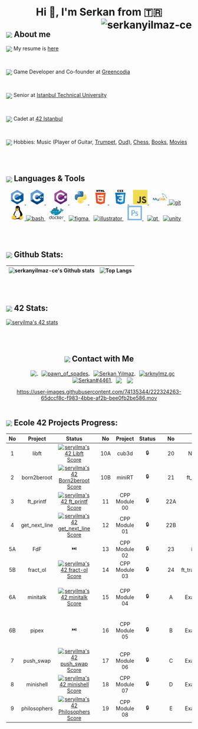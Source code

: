 <h1 align="center">Hi 👋, I'm Serkan from 🇹🇷 <a> <img align="right" src="https://komarev.com/ghpvc/?username=serkanyilmaz-ce&label=Profile%20views&color=orange&style=flat" alt="serkanyilmaz-ce"/><a></h1> 

<h2><img align="center" src="https://media.giphy.com/media/jDuRXO04tzpRKz9c2w/giphy.gif" width ="40"> About me</h2>

 <img align="center" src="https://media.giphy.com/media/l4AFk2T11lpflZFGkX/giphy.gif"  width ="25px">  My resume is <a href="https://greencodia.com/resumes/Resume-Serkan-YILMAZ.pdf" target="_blank">here</a>
 <!-- <img align="top" style="width:400px; height:auto" src="Images/geek.gif"/> -->
 </br>
 
  <img align="center" src="https://media.giphy.com/media/TLPTbOAwRD9zoi1QOI/giphy.gif"  width ="25px">  Game Developer and Co-founder at <a href = "https://greencodia.com/">Greencodia</a>
 
  </br>

 <img align="center" src="https://media.giphy.com/media/dBrXAuiJQpBTgFhHFH/giphy.gif"  width ="25px">  Senior at <a href = "https://www.itu.edu.tr/en">Istanbul Technical University</a>

 </br>

<img align="center" src="https://media.giphy.com/media/tsSpBdwJWsgvruT4Ha/giphy.gif"  width ="25px">  Cadet at <a href= "https://42istanbul.com.tr/">42 Istanbul</a> 

 </br>
 
 <img align="center" src="https://media.giphy.com/media/QuVplMko9NmomDV2uH/giphy.gif"  width ="25px">  Hobbies: Music (Player of Guitar, <a href = "https://www.youtube.com/watch?v=fzAiskv_2Us">Trumpet</a>, <a href = "https://music.youtube.com/watch?v=wD_OR97BrEE&feature=share">Oud)</a>, <a href= "https://lichess.org/@/pawnofspades">Chess</a>,  <a href="https://1000kitap.com/srknylmz">Books</a>, <a href="https://m.imdb.com/list/ls092351081/?ref_=m_urls_ls">Movies</a>

 </br>
 </br>
 
<h2><img align="center" src="https://media2.giphy.com/media/QssGEmpkyEOhBCb7e1/giphy.gif?cid=ecf05e47a0n3gi1bfqntqmob8g9aid1oyj2wr3ds3mg700bl&rid=giphy.gif" width ="40"> Languages & Tools</h2>

<p> 
<a href="https://www.cprogramming.com/" target="_blank" rel="noreferrer"> <img style="margin-left: 10px;" src="https://raw.githubusercontent.com/devicons/devicon/master/icons/c/c-original.svg" alt="c" width="40" height="40"/> </a> 
<a href="https://www.w3schools.com/cpp/" target="_blank" rel="noreferrer"> <img style="margin-left: 10px;" src="https://raw.githubusercontent.com/devicons/devicon/master/icons/cplusplus/cplusplus-original.svg" alt="cplusplus" width="40" height="40"/> </a> 
<a style="margin-left: 10px;" href="https://www.w3schools.com/cs/" target="_blank" rel="noreferrer"> <img style="margin-left: 10px;" src="https://raw.githubusercontent.com/devicons/devicon/master/icons/csharp/csharp-original.svg" alt="csharp" width="40" height="40"/> </a>
<a href="https://www.python.org" target="_blank" rel="noreferrer"> <img style="margin-left: 10px;" src="https://raw.githubusercontent.com/devicons/devicon/master/icons/python/python-original.svg" alt="python" width="40" height="40"/> </a>
<a href="https://www.w3.org/html/" target="_blank" rel="noreferrer"> <img style="margin-left: 10px;" src="https://raw.githubusercontent.com/devicons/devicon/master/icons/html5/html5-original-wordmark.svg" alt="html5" width="40" height="40"/> </a> 
<a href="https://www.w3schools.com/css/" target="_blank" rel="noreferrer"> <img style="margin-left: 10px;" src="https://raw.githubusercontent.com/devicons/devicon/master/icons/css3/css3-original-wordmark.svg" alt="css3" width="40" height="40"/> </a> 
<a href="https://developer.mozilla.org/en-US/docs/Web/JavaScript" target="_blank" rel="noreferrer"> <img style="margin-left: 10px;" src="https://raw.githubusercontent.com/devicons/devicon/master/icons/javascript/javascript-original.svg" alt="javascript" width="40" height="40"/> </a> 
<a href="https://www.mysql.com/" target="_blank" rel="noreferrer"> <img style="margin-left: 10px;" src="https://raw.githubusercontent.com/devicons/devicon/master/icons/mysql/mysql-original-wordmark.svg" alt="mysql" width="40" height="40"/> </a>
<a href="https://git-scm.com/" target="_blank" rel="noreferrer"> <img src="https://www.vectorlogo.zone/logos/git-scm/git-scm-icon.svg" alt="git" width="40" height="40"/> </a> 
<a href="https://www.linux.org/" target="_blank" rel="noreferrer"> <img style="margin-left: 10px;" src="https://raw.githubusercontent.com/devicons/devicon/master/icons/linux/linux-original.svg" alt="linux" width="40" height="40"/> </a>
<a href="https://www.gnu.org/software/bash/" target="_blank" rel="noreferrer"> <img src="https://img.icons8.com/color/48/bash.png" alt="bash" width="40" height="40"/> </a>
<a href="https://www.docker.com/" target="_blank" rel="noreferrer"> <img style="margin-left: 10px;" src="https://raw.githubusercontent.com/devicons/devicon/master/icons/docker/docker-original-wordmark.svg" alt="docker" width="40" height="40"/> </a> 
<a href="https://www.figma.com/" target="_blank" rel="noreferrer"> <img style="margin-left: 10px;" src="https://www.vectorlogo.zone/logos/figma/figma-icon.svg" alt="figma" width="40" height="40"/> </a>
<a href="https://www.adobe.com/in/products/illustrator.html" target="_blank" rel="noreferrer"> <img style="margin-left: 10px;" src="https://www.vectorlogo.zone/logos/adobe_illustrator/adobe_illustrator-icon.svg" alt="illustrator" width="40" height="40"/> </a> 
<a href="https://www.photoshop.com/en" target="_blank" rel="noreferrer"> <img style="margin-left: 10px;" src="https://raw.githubusercontent.com/devicons/devicon/master/icons/photoshop/photoshop-line.svg" alt="photoshop" width="40" height="40"/> </a> 
<a href="https://www.qt.io/" target="_blank" rel="noreferrer"> <img style="margin-left: 10px;" src="https://upload.wikimedia.org/wikipedia/commons/0/0b/Qt_logo_2016.svg" alt="qt" width="40" height="40"/> </a> 
<a href="https://unity.com/" target="_blank" rel="noreferrer"> <img style="margin-left: 10px;" src="https://img.icons8.com/dusk/64/unity.png" alt="unity" width="40" height="40"/> </a> </p>

 </br>
 </br>
 
<h2><img align="center" src="https://media.giphy.com/media/iY8CRBdQXODJSCERIr/giphy.gif" width="45"> Github Stats:</h2>
<p>
 
| ![serkanyilmaz-ce's Github stats](https://github-readme-stats.vercel.app/api?username=serkanyilmaz-ce&show_icons=true&hide_border=true&theme=darcula) | ![Top Langs](https://github-readme-stats.vercel.app/api/top-langs/?username=serkanyilmaz-ce&theme=darcula&card_width=500) |
| ------------- | ------------- |
 
</p>
</br>
</br>
 
 <h2><img align="center" src="https://media4.giphy.com/media/v1.Y2lkPTc5MGI3NjExOGVhYTE3NDU5OWVhOGEzMjE2ZjM4NTNmYTI1NjlhN2UwZmRjZjNjNCZjdD10cw/UUBYepX4WSiNFf8GOT/giphy.gif" width="45"> 42 Stats:</h2>
 
<div>
 
[![seryilma's 42 stats](https://badge42.vercel.app/api/v2/cla3u9rlq00060gmmorpyv61w/stats?cursusId=21&coalitionId=228)](https://github.com/JaeSeoKim/badge42)

</div>
 </br>
 </br>

<h2 align="center"><img align="center" src="https://user-images.githubusercontent.com/74135344/222338799-da4c126b-6125-44e2-ad42-3d81f09b21e0.png" width ="40"> Contact with Me</h2>

<p>
<!--<h3 align="center" > <img src="Images/icons8-customer-support.gif" width="30" height="30" style="margin-right: 10px;">Connect with me </h3>-->
<div align="center" class="icons-social" style="margin-left: 10px;">
<a style="margin-left: 10px;" target="_blank" href="https://github.com/serkanyilmaz-ce">
  <img align="center" src="https://img.icons8.com/doodle/40/000000/github--v1.png">
</a>
<a style="margin-left: 10px;" href="https://twitter.com/pawn_of_spades" target="blank">
  <img align="center" src="https://img.icons8.com/doodle/1x/twitter-squared--v2.png" alt="pawn_of_spades">
</a>
<a style="margin-left: 10px;" href="https://linkedin.com/in/serkan-yilmazz/" target="blank">
  <img align="center" src="https://img.icons8.com/doodle/40/000000/linkedin--v2.png" alt="Serkan Yılmaz">
</a>
<a style="margin-left: 10px;" href="https://www.instagram.com/serkanyilmaz.gc/" target="blank">
  <img align="center" src="https://img.icons8.com/doodle/48/instagram-new.png" alt="srknylmz.gc">
</a>
<a style="margin-left: 10px;" href="https://discordapp.com/users/773562948802576404" target="blank">
  <img align="center" src="https://img.icons8.com/doodle/48/discord-new-logo.png" alt="Serkan#4461" height="40" width="40">
</a>
<a style="margin-left: 10px;" target="_blank" href="https://stackoverflow.com/users/16186805/cmpesy"><img align="center" src="https://img.icons8.com/color/48/stackoverflow.png"></a>
<a style="margin-left: 10px;" target="_blank" href="mailto:serkanyilmaz@greencodia.com"><img align="center" src="https://img.icons8.com/doodle/48/new-post.png"></a>
</div>
</p>

<div align="center" style="width:auto;height:50px">

https://user-images.githubusercontent.com/74135344/222324263-65dccf8c-f983-4bbe-af2b-bee0fb2be586.mov

 </div>
 
  <h2><img align="center" src="https://media4.giphy.com/media/v1.Y2lkPTc5MGI3NjExOGVhYTE3NDU5OWVhOGEzMjE2ZjM4NTNmYTI1NjlhN2UwZmRjZjNjNCZjdD10cw/UUBYepX4WSiNFf8GOT/giphy.gif" width="45"> Ecole 42 Projects Progress:</h2>

| No | Project | Status  |  | No  | Project | Status |  | No | Project     | Status |
| :---:  | :---:   | :---:  | :---:  | :---:  | :---:    | :---:    | :---:  | :---:  | :---:  | :---:   |
| 1  | libft   | [![seryilma's 42 Libft Score](https://badge42.vercel.app/api/v2/cla3u9rlq00060gmmorpyv61w/project/2449733)](https://github.com/JaeSeoKim/badge42) | | 10A | cub3d   | 🔒 |  | 20 | NetPractice | 🔒  |
| 2  | born2beroot   | [![seryilma's 42 Born2beroot Score](https://badge42.vercel.app/api/v2/cla3u9rlq00060gmmorpyv61w/project/2513967)](https://github.com/JaeSeoKim/badge42) |  | 10B | miniRT   | 🔒   |  | 21 | ft_containers | 🔒   |
| 3  | ft_printf   | [![seryilma's 42 ft_printf Score](https://badge42.vercel.app/api/v2/cla3u9rlq00060gmmorpyv61w/project/2513966)](https://github.com/JaeSeoKim/badge42) |  | 11 | CPP Module 00   | 🔒 |  | 22A | ft_irc | 🔒   |
| 4  | get_next_line   | [![seryilma's 42 get_next_line Score](https://badge42.vercel.app/api/v2/cla3u9rlq00060gmmorpyv61w/project/2513965)](https://github.com/JaeSeoKim/badge42) |  | 12 | CPP Module 01   | 🔒  |  | 22B | webserv | 🔒   |
| 5A  | FdF   | ⏭️ |  | 13 | CPP Module 02   | 🔒   |  | 23 | inception | 🔒   |
| 5B  | fract_ol   | [![seryilma's 42 fract-ol Score](https://badge42.vercel.app/api/v2/cla3u9rlq00060gmmorpyv61w/project/2935245)](https://github.com/JaeSeoKim/badge42) |  | 14 | CPP Module 03   | 🔒   |  | 24 | ft_transcendence | 🔒   |
| 6A  | minitalk   | [![seryilma's 42 minitalk Score](https://badge42.vercel.app/api/v2/cla3u9rlq00060gmmorpyv61w/project/2915698)](https://github.com/JaeSeoKim/badge42) |  | 15 | CPP Module 04   | 🔒   |  | A | Exam Rank 02 | [![seryilma's 42 Exam Rank 02 Score](https://badge42.vercel.app/api/v2/cla3u9rlq00060gmmorpyv61w/project/2915434)](https://github.com/JaeSeoKim/badge42) |
| 6B  | pipex   | ⏭️ |  | 16 | CPP Module 05   | 🔒   |  | B | Exam Rank 03 | [![seryilma's 42 Exam Rank 03 Score](https://badge42.vercel.app/api/v2/cla3u9rlq00060gmmorpyv61w/project/3039992)](https://github.com/JaeSeoKim/badge42)  |
| 7  | push_swap   | [![seryilma's 42 push_swap Score](https://badge42.vercel.app/api/v2/cla3u9rlq00060gmmorpyv61w/project/2917302)](https://github.com/JaeSeoKim/badge42) |  | 17 | CPP Module 06   | 🔒   |  | C | Exam Rank 04 |  🔒  |
| 8  | minishell   | [![seryilma's 42 minishell Score](https://badge42.vercel.app/api/v2/cla3u9rlq00060gmmorpyv61w/project/3038178)](https://github.com/JaeSeoKim/badge42) |  | 18 | CPP Module 07   | 🔒   |  | D | Exam Rank 05 |  🔒  |
| 9  | philosophers   | [![seryilma's 42 Philosophers Score](https://badge42.vercel.app/api/v2/cla3u9rlq00060gmmorpyv61w/project/3015425)](https://github.com/JaeSeoKim/badge42) |  | 19 | CPP Module 08   | 🔒   |  | E | Exam Rank 06 | 🔒   |

